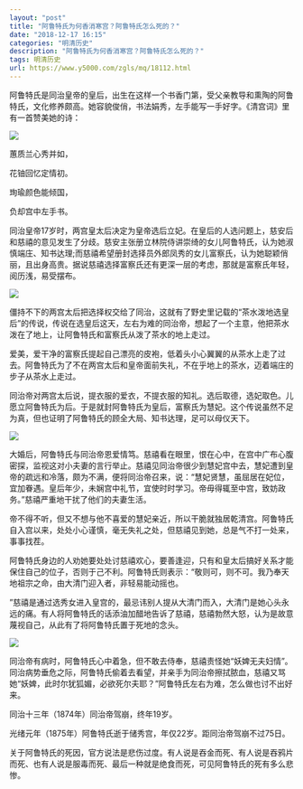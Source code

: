 ```yaml
---
layout: "post"
title: "阿鲁特氏为何香消寒宫？阿鲁特氏怎么死的？"
date: "2018-12-17 16:15"
categories: "明清历史"
description: "阿鲁特氏为何香消寒宫？阿鲁特氏怎么死的？"
tags: 明清历史
url: https://www.y5000.com/zgls/mq/18112.html
---
```






阿鲁特氏是同治皇帝的皇后，出生在这样一个书香门第，受父亲教导和熏陶的阿鲁特氏，文化修养颇高。她容貌俊俏，书法娟秀，左手能写一手好字。《清宫词》里有一首赞美她的诗：

![](https://img.y5000.com/uploads/allimg/170329/1044205035-0.jpg)

蕙质兰心秀并如，

花铀回忆定情初。

珣瑜颜色能倾国，

负却宫中左手书。

同治皇帝17岁时，两宫皇太后决定为皇帝选后立妃。在皇后的人选问题上，慈安后和慈禧的意见发生了分歧。慈安主张册立林院侍讲崇绮的女儿阿鲁特氏，认为她淑慎端庄、知书达理;而慈禧希望册封选择员外郎凤秀的女儿富察氏，认为她聪颖俏丽，且出身高贵。据说慈禧选择富察氏还有更深一层的考虑，那就是富察氏年轻，阅历浅，易受摆布。

![](https://img.y5000.com/uploads/allimg/170329/1044201218-1.jpg)

僵持不下的两宫太后把选择权交给了同治，这就有了野史里记载的“茶水泼地选皇后”的传说，传说在选皇后这天，左右为难的同治帝，想起了一个主意，他把茶水泼在了地上，让阿鲁特氏和富察氏从泼了茶水的地上走过。

爱美，爱干净的富察氏提起自己漂亮的皮袍，低着头小心翼翼的从茶水上走了过去。阿鲁特氏为了不在两宫太后和皇帝面前失礼，不在乎地上的茶水，迈着端庄的步子从茶水上走过。

同治帝对两宫太后说，提衣服的爱衣，不提衣服的知礼。选后取德，选妃取色。儿愿立阿鲁特氏为后。于是就封阿鲁特氏为皇后，富察氏为慧妃。这个传说虽然不足为真，但也证明了阿鲁特氏的顾全大局、知书达理，足可以母仪天下。

![](https://img.y5000.com/uploads/allimg/170329/104420KP-2.jpg)

大婚后，阿鲁特氏与同治帝恩爱情笃。慈禧看在眼里，恨在心中，在宫中广布心腹密探，监视这对小夫妻的言行举止。慈禧见同治帝很少到慧妃宫中去，慧妃遭到皇帝的疏远和冷落，颇为不满，便将同治帝召来，说：“慧妃贤慧，虽屈居在妃位，宜加眷遇。皇后年少，未娴宫中礼节，宜使时时学习。帝毋得辄至中宫，致妨政务。”慈禧严重地干扰了他们的夫妻生活。

帝不得不听，但又不想与他不喜爱的慧妃亲近，所以干脆就独居乾清宫。阿鲁特氏自入宫以来，处处小心谨慎，毫无失礼之处，但慈禧见到她，总是气不打一处来，事事找茬。

阿鲁特氏身边的人劝她要处处讨慈禧欢心，要善逢迎，只有和皇太后搞好关系才能保住自己的位子，否则于己不利。阿鲁特氏则表示：“敬则可，则不可。我乃奉天地祖宗之命，由大清门迎入者，非轻易能动摇也。

”慈禧是通过选秀女进入皇宫的，最忌讳别人提从大清门而入，大清门是她心头永远的痛。有人将阿鲁特氏的话添油加醋地告诉了慈禧，慈禧勃然大怒，认为是故意蔑视自己，从此有了将阿鲁特氏置于死地的念头。

![](https://img.y5000.com/uploads/allimg/170329/1044202041-3.jpg)

同治帝有病时，阿鲁特氏心中着急，但不敢去侍奉，慈禧责怪她“妖婢无夫妇情”。同治病势垂危之际，阿鲁特氏偷着去看望，并亲手为同治帝擦拭脓血，慈禧又骂她“妖婢，此时尔犹狐媚，必欲死尔夫耶？”阿鲁特氏左右为难，怎么做也讨不出好来。

同治十三年（1874年）同治帝驾崩，终年19岁。

光绪元年（1875年）阿鲁特氏逝于储秀宫，年仅22岁。距同治帝驾崩不过75日。

关于阿鲁特氏的死因，官方说法是悲伤过度。有人说是吞金而死、有人说是吞鸦片而死、也有人说是服毒而死、最后一种就是绝食而死，可见阿鲁特氏的死有多么悲惨。

